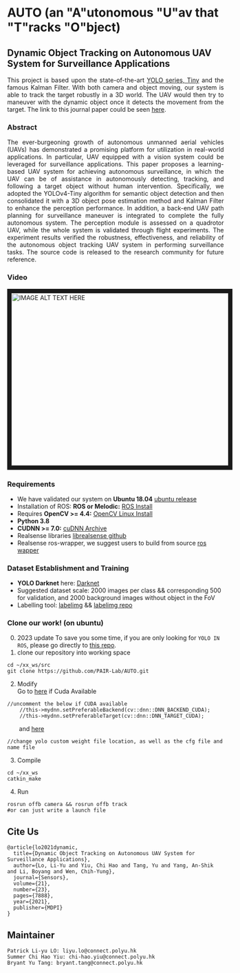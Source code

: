 # AUTO (an "A"utonomous "U"av that "T"racks "O"bject)

##  Dynamic Object Tracking on Autonomous UAV System for Surveillance Applications

<div align="justify">
This project is based upon the state-of-the-art <a href="https://github.com/AlexeyAB/darknet#how-to-train-tiny-yolo-to-detect-your-custom-objects">YOLO series, Tiny</a> and the famous Kalman Filter. With both camera and object moving, our system is able to track the target robustly in a 3D world. The UAV would then try to maneuver with the dynamic object once it detects the movement from the target. The link to this journal paper could be seen <a href="https://www.mdpi.com/1424-8220/21/23/7888">here</a>.
</div>



### Abstract
<div align="justify">
The ever-burgeoning growth of autonomous unmanned aerial vehicles (UAVs) has demonstrated a promising platform for utilization in real-world applications. In particular, UAV equipped with a vision system could be leveraged for surveillance applications. This paper proposes a learning-based UAV system for achieving autonomous surveillance, in which the UAV can be of assistance in autonomously detecting, tracking, and following a target object without human intervention. Specifically, we adopted the YOLOv4-Tiny algorithm for semantic object detection and then consolidated it with a 3D object pose estimation method and Kalman Filter to enhance the perception performance. In addition, a back-end UAV path planning for surveillance maneuver is integrated to complete the fully autonomous system. The perception module is assessed on a quadrotor UAV, while the whole system is validated through flight experiments. The experiment results verified the robustness, effectiveness, and reliability of the autonomous object tracking UAV system in performing surveillance tasks. The source code is released to the research community for future reference.
</div>


### Video
<a href="http://www.youtube.com/watch?feature=player_embedded&v=tY16YnZQoB4
" target="_blank"><img src="http://img.youtube.com/vi/tY16YnZQoB4/0.jpg" 
alt="IMAGE ALT TEXT HERE" width="533" height="400" border="10" /></a>


### Requirements
* We have validated our system on **Ubuntu 18.04** [ubuntu release](https://releases.ubuntu.com/)
* Installation of ROS: **ROS or Melodic:** [ROS Install](http://wiki.ros.org/ROS/Installation)
* Requires **OpenCV >= 4.4:** [OpenCV Linux Install](https://docs.opencv.org/4.4.0/d7/d9f/tutorial_linux_install.html)
* **Python 3.8** 
* **CUDNN >= 7.0:** [cuDNN Archive](https://developer.nvidia.com/rdp/cudnn-archive)
* Realsense libraries [librealsense github](https://github.com/IntelRealSense/librealsense/blob/master/doc/distribution_linux.md)
* Realsense ros-wrapper, we suggest users to build from source [ros wapper](https://github.com/IntelRealSense/realsense-ros#step-2-install-intel-realsense-ros-from-sources)

### Dataset Establishment and Training
* **YOLO Darknet** here: [Darknet](https://github.com/pjreddie/darknet)
* Suggested dataset scale: 2000 images per class && corresponding 500 for validation, and 2000 background images without object in the FoV
* Labelling tool: [labelimg](https://tzutalin.github.io/labelImg/) && [labelimg repo](https://github.com/tzutalin/labelImg)

### Clone our work! (on ubuntu)
0. 2023 update
   To save you some time, if you are only looking for ```YOLO IN ROS```, please go directly to [this repo](https://github.com/HKPolyU-UAV/yolo_ros_plugin).
2. clone our repository into working space

```
cd ~/xx_ws/src
git clone https://github.com/PAIR-Lab/AUTO.git
```

2. Modify </br>
Go to [here](https://github.com/pattylo/AUTO/blob/master/offb/src/include/run_yolo.cpp#L19) if Cuda Available
```
//uncomment the below if CUDA available
    //this->mydnn.setPreferableBackend(cv::dnn::DNN_BACKEND_CUDA);
    //this->mydnn.setPreferableTarget(cv::dnn::DNN_TARGET_CUDA);
```
&nbsp;&nbsp;&nbsp;&nbsp;&nbsp;&nbsp;&nbsp;and [here](https://github.com/pattylo/AUTO/blob/master/offb/src/camera.cpp#L19)
```
//change yolo custom weight file location, as well as the cfg file and name file
```

3. Compile 
```
cd ~/xx_ws
catkin_make
```

4. Run
```
rosrun offb camera && rosrun offb track
#or can just write a launch file
```
## Cite Us
```
@article{lo2021dynamic,
  title={Dynamic Object Tracking on Autonomous UAV System for Surveillance Applications},
  author={Lo, Li-Yu and Yiu, Chi Hao and Tang, Yu and Yang, An-Shik and Li, Boyang and Wen, Chih-Yung},
  journal={Sensors},
  volume={21},
  number={23},
  pages={7888},
  year={2021},
  publisher={MDPI}
}
```

## Maintainer 
```
Patrick Li-yu LO: liyu.lo@connect.polyu.hk
Summer Chi Hao Yiu: chi-hao.yiu@connect.polyu.hk 
Bryant Yu Tang: bryant.tang@connect.polyu.hk
```
